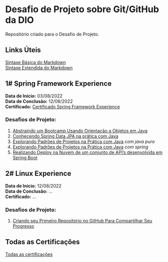 # Desafio de Projeto sobre Git/GitHub da DIO

Repositório criado para o Desafio de Projeto.


## Links Úteis

[Sintaxe Básica do Markdown](https://www.markdownguide.org/basic-syntax/)  
[Sintaxe Extendida do Markdown](https://www.markdownguide.org/extended-syntax/)


## 1# Spring Framework Experience

**Data de Início:** 03/08/2022  
**Data de Conclusão:** 12/08/2022  
**Certificado:** [Certificado Spring Framework Experience](https://drive.google.com/file/d/19owFcEkTVOwvXQgvne4hGTrZAnH8g5sy)

### Desafios de Projeto:  
1. [Abstraindo um Bootcamp Usando Orientação a Objetos em Java](https://github.com/rgrmra/dio-desafio-poo-dio)  
2. [Conhecendo Spring Data JPA na prática com Java](https://github.com/rgrmra/dio-desafio-academia-digital)  
3. [Explorando Padrões de Projetos na Prática com Java](https://github.com/rgrmra/dio-desafio-lab-padroes-projeto-java) _com java puro_  
4. [Explorando Padrões de Projetos na Prática com Java](https://github.com/rgrmra/dio-desafio-lab-padroes-projeto-spring) _com spring_  
5. [Realizando Deploy na Nuvem de um conjunto de API’s desenvolvida em Spring Boot](https://github.com/rgrmra/dio-desafio-cloud-parking)  

## 2# Linux Experience

**Data de Início:** 12/08/2022  
**Data de Conclusão:** ...  
**Certificado:** ...  

### Desafios de Projeto:  
1. [Criando seu Primeiro Repositório no GitHub Para Compartilhar Seu Progresso](https://github.com/rgrmra/dio-desafio-primeiro-repositorio-github)

## Todas as Certificações 

[Todas as certificações](https://drive.google.com/drive/folders/1Q5LDY2LG4fvTmu_cCk_wwZGBmwmASIvD)  


